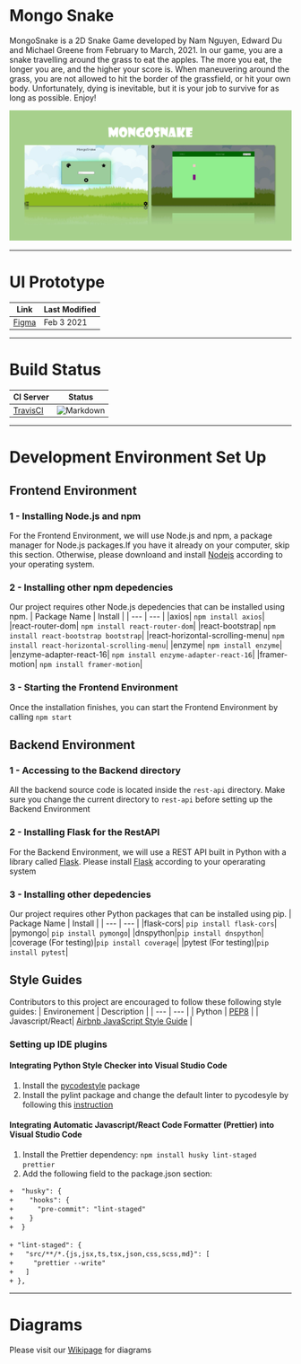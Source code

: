 # Mongo Snake

MongoSnake is a 2D Snake Game developed by Nam Nguyen, Edward Du and Michael Greene from February to March, 2021. In our game, you are a snake travelling around the grass to eat the apples. The more you eat, the longer you are, and the higher your score is. When maneuvering around the grass, you are not allowed to hit the border of the grassfield, or hit your own body. Unfortunately, dying is inevitable, but it is your job to survive for as long as possible. Enjoy!

![image](https://github.com/tnam02112001/mongo_snake/blob/master/docs/mongosnake.jpg?raw=true)

---

# UI Prototype

| Link                                                                                | Last Modified |
| ----------------------------------------------------------------------------------- | ------------- |
| [Figma](https://www.figma.com/file/czEoN201Y6qoVh6ACjE5F2/MongoSnake?node-id=8%3A7) | Feb 3 2021    |

---
# Build Status
| CI Server | Status|
| --- | --- |
[TravisCI](https://travis-ci.com/github/tnam02112001/mongo_snake) |![Markdown](https://travis-ci.com/tnam02112001/mongo_snake.svg?branch=master)

---

# Development Environment Set Up

## Frontend Environment

### 1 - Installing Node.js and npm

For the Frontend Environment, we will use Node.js and npm, a package manager for Node.js packages.If you have it already on your computer, skip this section. Otherwise, please downloand and install [Nodejs](https://nodejs.org/en/download/) according to your operating system.

### 2 - Installing other npm depedencies

Our project requires other Node.js depedencies that can be installed using npm.
| Package Name | Install |
| --- | --- |
|axios| `npm install axios`|
|react-router-dom| `npm install react-router-dom`|
|react-bootstrap| `npm install react-bootstrap bootstrap`|
|react-horizontal-scrolling-menu| `npm install react-horizontal-scrolling-menu`|
|enzyme| `npm install enzyme`|
|enzyme-adapter-react-16| `npm install enzyme-adapter-react-16`|
|framer-motion| `npm install framer-motion`|

### 3 - Starting the Frontend Environment

Once the installation finishes, you can start the Frontend Environment by calling `npm start`

## Backend Environment

### 1 - Accessing to the Backend directory

All the backend source code is located inside the `rest-api` directory. Make sure you change the current directory to `rest-api` before setting up the Backend Environment

### 2 - Installing Flask for the RestAPI

For the Backend Environment, we will use a REST API built in Python with a library called [Flask](https://flask.palletsprojects.com/en/1.1.x/). Please install [Flask](https://flask.palletsprojects.com/en/1.1.x/installation/) according to your operarating system

### 3 - Installing other depedencies

Our project requires other Python packages that can be installed using pip.
| Package Name | Install |
| --- | --- |
|flask-cors| `pip install flask-cors`|
|pymongo| `pip install pymongo`|
|dnspython|`pip install dnspython`|
|coverage (For testing)|`pip install coverage`|
|pytest (For testing)|`pip install pytest`|

## Style Guides

Contributors to this project are encouraged to follow these following style guides:
| Environement | Description |
| --- | --- |
| Python | [PEP8](https://www.python.org/dev/peps/pep-0008/) |
| Javascript/React| [Airbnb JavaScript Style Guide](https://airbnb.io/javascript/react/) |

### Setting up IDE plugins

#### Integrating Python Style Checker into Visual Studio Code

1. Install the [pycodestyle](https://pypi.org/project/pycodestyle/) package
2. Install the pylint package and change the default linter to pycodesyle by following this [instruction](https://code.visualstudio.com/docs/python/linting)

#### Integrating Automatic Javascript/React Code Formatter (Prettier) into Visual Studio Code

1. Install the Prettier dependency:
   `npm install husky lint-staged prettier`
2. Add the following field to the package.json section:

```
+  "husky": {
+    "hooks": {
+      "pre-commit": "lint-staged"
+    }
+  }

+ "lint-staged": {
+   "src/**/*.{js,jsx,ts,tsx,json,css,scss,md}": [
+     "prettier --write"
+   ]
+ },
```

---

# Diagrams

Please visit our [Wikipage](https://github.com/tnam02112001/mongo_snake/wiki/MongoSnake) for diagrams
